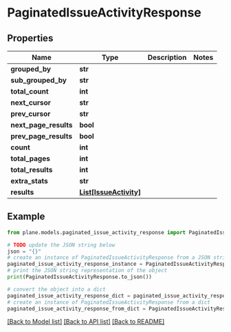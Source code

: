 # PaginatedIssueActivityResponse


## Properties

Name | Type | Description | Notes
------------ | ------------- | ------------- | -------------
**grouped_by** | **str** |  | 
**sub_grouped_by** | **str** |  | 
**total_count** | **int** |  | 
**next_cursor** | **str** |  | 
**prev_cursor** | **str** |  | 
**next_page_results** | **bool** |  | 
**prev_page_results** | **bool** |  | 
**count** | **int** |  | 
**total_pages** | **int** |  | 
**total_results** | **int** |  | 
**extra_stats** | **str** |  | 
**results** | [**List[IssueActivity]**](IssueActivity.md) |  | 

## Example

```python
from plane.models.paginated_issue_activity_response import PaginatedIssueActivityResponse

# TODO update the JSON string below
json = "{}"
# create an instance of PaginatedIssueActivityResponse from a JSON string
paginated_issue_activity_response_instance = PaginatedIssueActivityResponse.from_json(json)
# print the JSON string representation of the object
print(PaginatedIssueActivityResponse.to_json())

# convert the object into a dict
paginated_issue_activity_response_dict = paginated_issue_activity_response_instance.to_dict()
# create an instance of PaginatedIssueActivityResponse from a dict
paginated_issue_activity_response_from_dict = PaginatedIssueActivityResponse.from_dict(paginated_issue_activity_response_dict)
```
[[Back to Model list]](../README.md#documentation-for-models) [[Back to API list]](../README.md#documentation-for-api-endpoints) [[Back to README]](../README.md)


